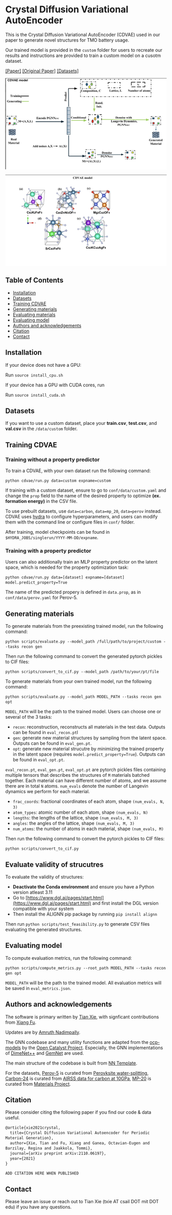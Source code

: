 # Crystal Diffusion Variational AutoEncoder

This is the Crystal Diffusion Variational AutoEncoder (CDVAE) used in our paper to generate novel structures for TMO battery usage.

Our trained model is provided in the ```custom``` folder for users to recreate our results and instructions are provided to train a custom model on a cusotm dataset.

[[Paper]](https://linkhere.com) [[Original Paper]](https://arxiv.org/abs/2110.06197)  [[Datasets]](data/)

<p align="center">
  <img src="assets/illustrative.png" /> 
</p>

<p align="center">
  <img src="assets/structures.png">
</p>


## Table of Contents

- [Installation](#installation)
- [Datasets](#datasets)
- [Training CDVAE](#training-cdvae)
- [Generating materials](#generating-materials)
- [Evaluating materials](#evaluate-validity-of-strucutres)
- [Evaluating model](#evaluating-model)
- [Authors and acknowledgements](#authors-and-acknowledgements)
- [Citation](#citation)
- [Contact](#contact)

## Installation

If your device does not have a GPU:

Run ```source install_cpu.sh```

If your device has a GPU with CUDA cores, run 

Run ```source install_cuda.sh```

## Datasets

If you want to use a custom dataset, place your **train.csv**, **test.csv**, and **val.csv** in the `/data/custom` folder.

## Training CDVAE

### Training without a property predictor

To train a CDVAE, with your own dataset run the following command:

```
python cdvae/run.py data=custom expname=custom
```

If training with a custom dataset, ensure to go to `conf/data/custom.yaml` and change the `prop` field to the name of the desired property to optimize **(ex. formation energy)** in the CSV file.

To use prebuilt datasets, use `data=carbon`, `data=mp_20`,  `data=perov` instead. CDVAE uses [hydra](https://hydra.cc) to configure hyperparameters, and users can modify them with the command line or configure files in `conf/` folder.

After training, model checkpoints can be found in `$HYDRA_JOBS/singlerun/YYYY-MM-DD/expname`.

### Training with a property predictor

Users can also additionally train an MLP property predictor on the latent space, which is needed for the property optimization task:

```
python cdvae/run.py data=[dataset] expname=[dataset] model.predict_property=True
```

The name of the predicted propery is defined in `data.prop`, as in `conf/data/perov.yaml` for Perov-5.

## Generating materials

To generate materials from the preexisting trained model, run the following command:

```
python scripts/evaluate.py --model_path /full/path/to/project/custom --tasks recon gen
```

Then run the following command to convert the generated pytorch pickles to CIF files:

```
python scripts/convert_to_cif.py --model_path /path/to/your/pt/file
```

To generate materials from your own trained model, run the following command:

```
python scripts/evaluate.py --model_path MODEL_PATH --tasks recon gen opt
```

`MODEL_PATH` will be the path to the trained model. Users can choose one or several of the 3 tasks:

- `recon`: reconstruction, reconstructs all materials in the test data. Outputs can be found in `eval_recon.pt`l
- `gen`: generate new material structures by sampling from the latent space. Outputs can be found in `eval_gen.pt`.
- `opt`: generate new material strucutre by minimizing the trained property in the latent space (requires `model.predict_property=True`). Outputs can be found in `eval_opt.pt`.

`eval_recon.pt`, `eval_gen.pt`, `eval_opt.pt` are pytorch pickles files containing multiple tensors that describes the structures of `M` materials batched together. Each material can have different number of atoms, and we assume there are in total `N` atoms. `num_evals` denote the number of Langevin dynamics we perform for each material.

- `frac_coords`: fractional coordinates of each atom, shape `(num_evals, N, 3)`
- `atom_types`: atomic number of each atom, shape `(num_evals, N)`
- `lengths`: the lengths of the lattice, shape `(num_evals, M, 3)`
- `angles`: the angles of the lattice, shape `(num_evals, M, 3)`
- `num_atoms`: the number of atoms in each material, shape `(num_evals, M)`

Then run the following command to convert the pytorch pickles to CIF files:

```
python scripts/convert_to_cif.py
```

## Evaluate validity of strucutres

To evaluate the validity of structures: 
- **Deactivate the Conda environment** and ensure you have a Python version atleast 3.11  
- Go to [https://www.dgl.ai/pages/start.html](https://www.dgl.ai/pages/start.html) and first install the DGL version compatible with your system
- Then install the ALIGNN pip package by running  ```pip install alignn```

Then run ``` python scripts/test_feasibility.py ``` to generate CSV files evaluating the generated structures.

## Evaluating model

To compute evaluation metrics, run the following command:

```
python scripts/compute_metrics.py --root_path MODEL_PATH --tasks recon gen opt
```

`MODEL_PATH` will be the path to the trained model. All evaluation metrics will be saved in `eval_metrics.json`.


## Authors and acknowledgements

The software is primary written by [Tian Xie](www.txie.me), with signficant contributions from [Xiang Fu](https://xiangfu.co/).

Updates are by [Amruth Nadimpally](https://github.com/amruthn1).

The GNN codebase and many utility functions are adapted from the [ocp-models](https://github.com/Open-Catalyst-Project/ocp) by the [Open Catalyst Project](https://opencatalystproject.org/). Especially, the GNN implementations of [DimeNet++](https://arxiv.org/abs/2011.14115) and [GemNet](https://arxiv.org/abs/2106.08903) are used.

The main structure of the codebase is built from [NN Template](https://github.com/lucmos/nn-template).

For the datasets, [Perov-5](data/perov_5) is curated from [Perovksite water-splitting](https://cmr.fysik.dtu.dk/cubic_perovskites/cubic_perovskites.html), [Carbon-24](data/carbon_24) is curated from [AIRSS data for carbon at 10GPa](https://archive.materialscloud.org/record/2020.0026/v1), [MP-20](data/mp_20) is curated from [Materials Project](https://materialsproject.org).

## Citation

Please consider citing the following paper if you find our code & data useful.

```
@article{xie2021crystal,
  title={Crystal Diffusion Variational Autoencoder for Periodic Material Generation},
  author={Xie, Tian and Fu, Xiang and Ganea, Octavian-Eugen and Barzilay, Regina and Jaakkola, Tommi},
  journal={arXiv preprint arXiv:2110.06197},
  year={2021}
}
```

``` 
ADD CITATION HERE WHEN PUBLISHED 
```

## Contact

Please leave an issue or reach out to Tian Xie (txie AT csail DOT mit DOT edu) if you have any questions.

